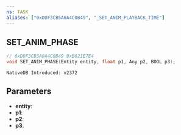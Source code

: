 ```yaml
---
ns: TASK
aliases: ["0xDDF3CB5A0A4C0B49", "_SET_ANIM_PLAYBACK_TIME"]
---
```

## SET_ANIM_PHASE

```c
// 0xDDF3CB5A0A4C0B49 0xB621E7E4
void SET_ANIM_PHASE(Entity entity, float p1, Any p2, BOOL p3);
```

```
NativeDB Introduced: v2372
```

## Parameters
* **entity**:
* **p1**:
* **p2**:
* **p3**:
